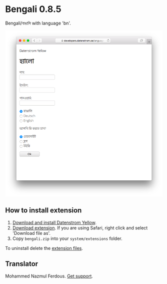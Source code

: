 Bengali 0.8.5
=============
Bengali/বাঙালি with language 'bn'.

<p align="center"><img src="bengali-screenshot.png?raw=true" alt="Screenshot"></p>

## How to install extension

1. [Download and install Datenstrom Yellow](https://github.com/datenstrom/yellow/).
2. [Download extension](https://github.com/datenstrom/yellow-extensions/raw/master/zip/bengali.zip). If you are using Safari, right click and select 'Download file as'.
3. Copy `bengali.zip` into your `system/extensions` folder.

To uninstall delete the [extension files](extension.ini).

## Translator

Mohammed Nazmul Ferdous. [Get support](https://developers.datenstrom.se/help/support).
